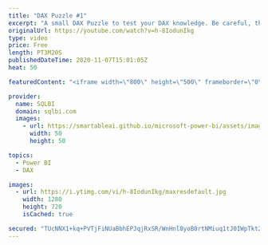 ```yaml
---
title: "DAX Puzzle #1"
excerpt: "A small DAX Puzzle to test your DAX knowledge. Be careful, this is a very hard one!"
originalUrl: https://youtube.com/watch?v=h-8IodunIkg
type: video
price: Free
length: PT3M20S
publishedDateTime: 2020-11-07T15:01:05Z
heat: 50

featuredContent: "<iframe width=\"800\" height=\"500\" frameborder=\"0\" src=\"https://www.youtube.com/embed/h-8IodunIkg\" allow=\"accelerometer; autoplay; encrypted-media; gyroscope; picture-in-picture\" allowfullscreen></iframe>"

provider:
  name: SQLBI
  domain: sqlbi.com
  images:
    - url: https://smartableai.github.io/microsoft-power-bi/assets/images/organizations/sqlbi.com-50x50.jpg
      width: 50
      height: 50

topics:
  - Power BI
  - DAX

images:
  - url: https://i.ytimg.com/vi/h-8IodunIkg/maxresdefault.jpg
    width: 1280
    height: 720
    isCached: true

secured: "TUcNNX1+kq+PVTjFiNUaBbhEPJqjRxSR/WnHnl8yoB0rtNMiuq1tJ0IWpTkt2BBu7FNMMzl/KlXpMs9m1ETI391SO8v05zEBoFBf40SAnHQPH84Y5Y8tbmBYWn9va1mf85nyiWCVsm34jBwM6P5ct4alZhaj37ISSuLtpvDKd7HCBV2fQ6zioUEdG1wj+iAcIfyhkoq2bd4J9scg65vzvwJILbpf0nYCfOfvy3R4CSDqjRTJfSnSbrTEy2ecyAJ9T4h+CJOaNtj+i2WYMJp8Mq3Zn13dmqomBN38Ixgvb5XSjbxYQU1wn9sQE2KuTCoSVt6SB1xo7OALrev6btAUQAmpG+sT7zvjYWbLTQaWTuhTLHJM/il2Ey7QHnvWLzb4tv587wmDJUtZasM+1rglyfOACXOkAV4UVDDsZCz/l4Q=;LAkZVYj00ddut/NGHasS6Q=="
---
```


